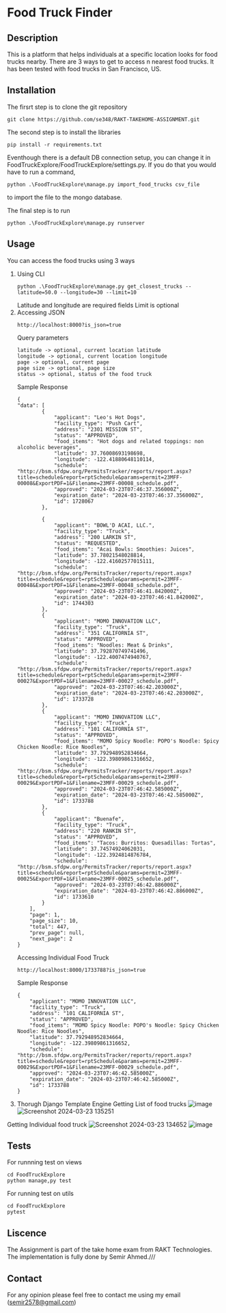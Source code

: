 # Food Truck Finder

## Description
This is a platform that helps individuals at a specific location looks for food trucks nearby. There are 3 ways to get to access n nearest food trucks. It has been tested with food trucks in San Francisco, US.

## Installation
The firsrt step is to clone the git repository
```
git clone https://github.com/se348/RAKT-TAKEHOME-ASSIGNMENT.git
```

The second step is to install the libraries
```
pip install -r requirements.txt
```

Eventhough there is a default DB connection setup, you can change it in FoodTruckExplore/FoodTruckExplore/settings.py. If you do that you would have to run a command,

```
python .\FoodTruckExplore\manage.py import_food_trucks csv_file
```
to import the file to the mongo database.

The final step is to run 
```
python .\FoodTruckExplore\manage.py runserver
```

## Usage

You can access the food trucks using 3 ways
1. Using CLI
    ```
    python .\FoodTruckExplore\manage.py get_closest_trucks --latitude=50.0 --longitude=30 --limit=10
    ```
    Latitude and longitude are required fields
    Limit is optional
2. Accessing JSON
    ```
    http://localhost:8000?is_json=true
    ```
    Query parameters
    ```
    latitude -> optional, current location latitude
    longitude -> optional, current location longitude
    page -> optional, current page
    page size -> optional, page size
    status -> optional, status of the food truck
    ```
    Sample Response
    ```
    {
    "data": [
            {
                "applicant": "Leo's Hot Dogs",
                "facility_type": "Push Cart",
                "address": "2301 MISSION ST",
                "status": "APPROVED",
                "food_items": "Hot dogs and related toppings: non alcoholic beverages",
                "latitude": 37.76008693198698,
                "longitude": -122.41880648110114,
                "schedule": "http://bsm.sfdpw.org/PermitsTracker/reports/report.aspx?title=schedule&report=rptSchedule&params=permit=23MFF-00008&ExportPDF=1&Filename=23MFF-00008_schedule.pdf",
                "approved": "2024-03-23T07:46:37.356000Z",
                "expiration_date": "2024-03-23T07:46:37.356000Z",
                "id": 1728067
            },
          
            {
                "applicant": "BOWL'D ACAI, LLC.",
                "facility_type": "Truck",
                "address": "200 LARKIN ST",
                "status": "REQUESTED",
                "food_items": "Acai Bowls: Smoothies: Juices",
                "latitude": 37.78021548028814,
                "longitude": -122.41602577015111,
                "schedule": "http://bsm.sfdpw.org/PermitsTracker/reports/report.aspx?title=schedule&report=rptSchedule&params=permit=23MFF-00048&ExportPDF=1&Filename=23MFF-00048_schedule.pdf",
                "approved": "2024-03-23T07:46:41.842000Z",
                "expiration_date": "2024-03-23T07:46:41.842000Z",
                "id": 1744303
            },
            {
                "applicant": "MOMO INNOVATION LLC",
                "facility_type": "Truck",
                "address": "351 CALIFORNIA ST",
                "status": "APPROVED",
                "food_items": "Noodles: Meat & Drinks",
                "latitude": 37.792870749741496,
                "longitude": -122.4007474940767,
                "schedule": "http://bsm.sfdpw.org/PermitsTracker/reports/report.aspx?title=schedule&report=rptSchedule&params=permit=23MFF-00027&ExportPDF=1&Filename=23MFF-00027_schedule.pdf",
                "approved": "2024-03-23T07:46:42.203000Z",
                "expiration_date": "2024-03-23T07:46:42.203000Z",
                "id": 1733728
            },
            {
                "applicant": "MOMO INNOVATION LLC",
                "facility_type": "Truck",
                "address": "101 CALIFORNIA ST",
                "status": "APPROVED",
                "food_items": "MOMO Spicy Noodle: POPO's Noodle: Spicy Chicken Noodle: Rice Noodles",
                "latitude": 37.792948952834664,
                "longitude": -122.39809861316652,
                "schedule": "http://bsm.sfdpw.org/PermitsTracker/reports/report.aspx?title=schedule&report=rptSchedule&params=permit=23MFF-00029&ExportPDF=1&Filename=23MFF-00029_schedule.pdf",
                "approved": "2024-03-23T07:46:42.585000Z",
                "expiration_date": "2024-03-23T07:46:42.585000Z",
                "id": 1733788
            },
            {
                "applicant": "Buenafe",
                "facility_type": "Truck",
                "address": "220 RANKIN ST",
                "status": "APPROVED",
                "food_items": "Tacos: Burritos: Quesadillas: Tortas",
                "latitude": 37.74574924062031,
                "longitude": -122.3924814876784,
                "schedule": "http://bsm.sfdpw.org/PermitsTracker/reports/report.aspx?title=schedule&report=rptSchedule&params=permit=23MFF-00025&ExportPDF=1&Filename=23MFF-00025_schedule.pdf",
                "approved": "2024-03-23T07:46:42.886000Z",
                "expiration_date": "2024-03-23T07:46:42.886000Z",
                "id": 1733610
            }
        ],
        "page": 1,
        "page_size": 10,
        "total": 447,
        "prev_page": null,
        "next_page": 2
    }
    ```
    Accessing Individual Food Truck
    ```
    http://localhost:8000/1733788?is_json=true
    ```
    Sample Response
    ```
    {
        "applicant": "MOMO INNOVATION LLC",
        "facility_type": "Truck",
        "address": "101 CALIFORNIA ST",
        "status": "APPROVED",
        "food_items": "MOMO Spicy Noodle: POPO's Noodle: Spicy Chicken Noodle: Rice Noodles",
        "latitude": 37.792948952834664,
        "longitude": -122.39809861316652,
        "schedule": "http://bsm.sfdpw.org/PermitsTracker/reports/report.aspx?title=schedule&report=rptSchedule&params=permit=23MFF-00029&ExportPDF=1&Filename=23MFF-00029_schedule.pdf",
        "approved": "2024-03-23T07:46:42.585000Z",
        "expiration_date": "2024-03-23T07:46:42.585000Z",
        "id": 1733788
    }
    ```
3. Thorugh Django Template Engine
 Getting List of food trucks
![image](https://github.com/se348/RAKT-TAKEHOME-ASSIGNMENT/assets/66954610/c4bb5f99-f7bd-4710-ae99-ddf2459a783d)
![Screenshot 2024-03-23 135251](https://github.com/se348/RAKT-TAKEHOME-ASSIGNMENT/assets/66954610/d1f262a4-3588-4744-9bdc-752b582e0860)

 Getting Individual food truck 
![Screenshot 2024-03-23 134652](https://github.com/se348/RAKT-TAKEHOME-ASSIGNMENT/assets/66954610/8547531e-891b-49a2-93a9-119671cc5a31)
![image](https://github.com/se348/RAKT-TAKEHOME-ASSIGNMENT/assets/66954610/5bbd2dac-1082-4034-b653-91e3166a5771)

## Tests
For runnning test on views
```
cd FoodTruckExplore
python manage,py test
```

For running test on utils
```
cd FoodTruckExplore
pytest
```

## Liscence

The Assignment is part of the take home exam from RAKT Technologies. The implementation is fully done by Semir Ahmed.///

## Contact

For any opinion please feel free to contact me using my email (semir2578@gmail.com)
